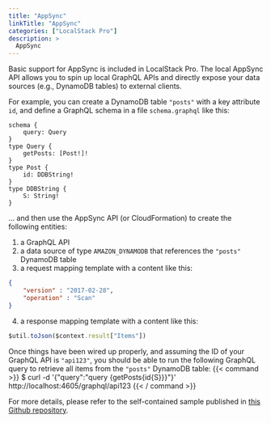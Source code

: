 ```yaml
---
title: "AppSync"
linkTitle: "AppSync"
categories: ["LocalStack Pro"]
description: >
  AppSync
---
```


Basic support for AppSync is included in LocalStack Pro. The local AppSync API allows you to spin up local GraphQL APIs and directly expose your data sources (e.g., DynamoDB tables) to external clients.

For example, you can create a DynamoDB table `"posts"` with a key attribute `id`, and define a GraphQL schema in a file `schema.graphql` like this:
```
schema {
    query: Query
}
type Query {
    getPosts: [Post!]!
}
type Post {
    id: DDBString!
}
type DDBString {
    S: String!
}
```
... and then use the AppSync API (or CloudFormation) to create the following entities:

1. a GraphQL API
2. a data source of type `AMAZON_DYNAMODB` that references the `"posts"` DynamoDB table
3. a request mapping template with a content like this:
```json
{
    "version" : "2017-02-28",
    "operation" : "Scan"
}
```
4. a response mapping template with a content like this:
```javascript
$util.toJson($context.result["Items"])
```

Once things have been wired up properly, and assuming the ID of your GraphQL API is `"api123"`, you should be able to run the following GraphQL query to retrieve all items from the `"posts"` DynamoDB table:
{{< command >}}
$ curl -d '{"query":"query {getPosts{id{S}}}"}' http://localhost:4605/graphql/api123
{{< / command >}}

For more details, please refer to the self-contained sample published in [this Github repository](https://github.com/localstack/localstack-pro-samples/tree/master/appsync-graphql-api).
